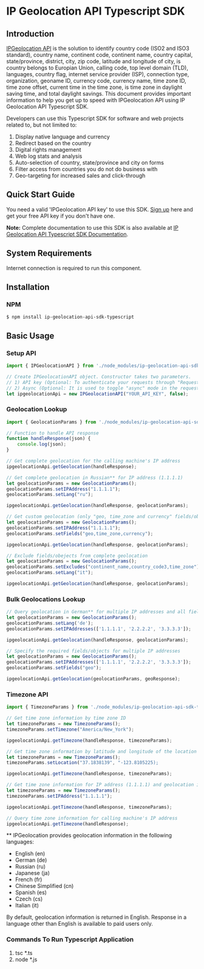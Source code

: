 # IP Geolocation API Typescript SDK

## Introduction

[IPGeolocation API](https://ipgeolocation.io) is the solution to identify country code (ISO2 and ISO3 standard), country name, continent code, continent name, country capital, state/province, district, city, zip code, latitude and longitude of city, is country belongs to Europian Union, calling code, top level domain (TLD), languages, country flag, internet service provider (ISP), connection type, organization, geoname ID, currency code, currency name, time zone ID, time zone offset, current time in the time zone, is time zone in daylight saving time, and total daylight savings. This document provides important information to help you get up to speed with IPGeolocation API using IP Geolocation API Typescript SDK.

Developers can use this Typescript SDK for software and web projects related to, but not limited to:

1. Display native language and currency
2. Redirect based on the country
3. Digital rights management
4. Web log stats and analysis
5. Auto-selection of country, state/province and city on forms
6. Filter access from countries you do not do business with
7. Geo-targeting for increased sales and click-through

## Quick Start Guide

You need a valid 'IPGeolocation API key' to use this SDK. [Sign up](https://ipgeolocation.io/signup) here and get your free API key if you don't have one.

**Note:** Complete documentation to use this SDK is also available at [IP Geolocation API Typescript SDK Documentation](https://ipgeolocation.io/documentation/ip-geolocation-api-typescript-sdk-201809051239).

## System Requirements

Internet connection is required to run this component.

## Installation

### NPM

```cli
$ npm install ip-geolocation-api-sdk-typescript
```

## Basic Usage

### Setup API

```ts
import { IPGeolocationAPI } from './node_modules/ip-geolocation-api-sdk-typescript/IPGeolocationAPI';

// Create IPGeolocationAPI object. Constructor takes two parameters.
// 1) API key (Optional: To authenticate your requests through "Request Origin", you can skip it.)
// 2) Async (Optional: It is used to toggle "async" mode in the requests. By default, it is true.)
let ipgeolocationApi = new IPGeolocationAPI("YOUR_API_KEY", false); 
```

### Geolocation Lookup

```ts
import { GeolocationParams } from './node_modules/ip-geolocation-api-sdk-typescript/GeolocationParams';

// Function to handle API response
function handleResponse(json) {
    console.log(json);
}

// Get complete geolocation for the calling machine's IP address
ipgeolocationApi.getGeolocation(handleResponse);

// Get complete geolocation in Russian** for IP address (1.1.1.1)
let geolocationParams = new GeolocationParams();
geolocationParams.setIPAddress("1.1.1.1");
geolocationParams.setLang("ru");

ipgeolocationApi.getGeolocation(handleResponse, geolocationParams);

// Get custom geolocation (only "geo, time_zone and currency" fields/objects) for an IP address (1.1.1.1)
let geolocationParams = new GeolocationParams();
geolocationParams.setIPAddress("1.1.1.1"); 
geolocationParams.setFields("geo,time_zone,currency");

ipgeolocationApi.getGeolocation(handleResponse, geolocationParams);

// Exclude fields/obejects from complete geolocation
let geolocationParams = new GeolocationParams();
geolocationParams.setExcludes("continent_name,country_code3,time_zone");
geolocationParams.setLang("it");

ipgeolocationApi.getGeolocation(handleResponse, geolocationParams);
```

### Bulk Geolocations Lookup

```ts
// Query geolocation in German** for multiple IP addresses and all fields
let geolocationParams = new GeolocationParams();
geolocationParams.setLang('de');
geolocationParams.setIPAddresses(['1.1.1.1', '2.2.2.2', '3.3.3.3']);

ipgeolocationApi.getGeolocation(handleResponse, geolocationParams);

// Specify the required fields/objects for multiple IP addresses
let geolocationParams = new GeolocationParams();
geolocationParams.setIPAddresses(['1.1.1.1', '2.2.2.2', '3.3.3.3']);
geolocationParams.setFields("geo");

ipgeolocationApi.getGeolocation(geolocationParams, geoResponse);
```

### Timezone API

```ts
import { TimezoneParams } from './node_modules/ip-geolocation-api-sdk-typescript/TimezoneParams';

// Get time zone information by time zone ID
let timezoneParams = new TimezoneParams();
timezoneParams.setTimezone("America/New_York");

ipgeolocationApi.getTimezone(handleResponse, timezoneParams);

// Get time zone information by latitude and longitude of the location
let timezoneParams = new TimezoneParams();
timezoneParams.setLocation("37.1838139", "-123.8105225);

ipgeolocationApi.getTimezone(handleResponse, timezoneParams);

// Get time zone information for IP address (1.1.1.1) and geolocation information Japanese**
let timezoneParams = new TimezoneParams();
timezoneParams.setIPAddress("1.1.1.1");

ipgeolocationApi.getTimezone(handleResponse, timezoneParams);

// Query time zone information for calling machine's IP address
ipgeolocationApi.getTimezone(handleResponse);
```
** IPGeolocation provides geolocation information in the following languages:

* English (en)
* German (de)
* Russian (ru)
* Japanese (ja)
* French (fr)
* Chinese Simplified (cn)
* Spanish (es)
* Czech (cs)
* Italian (it)

By default, geolocation information is returned in English. Response in a language other than English is available to paid users only.

### Commands To Run Typescript Application

1. tsc *.ts
2. node *.js
